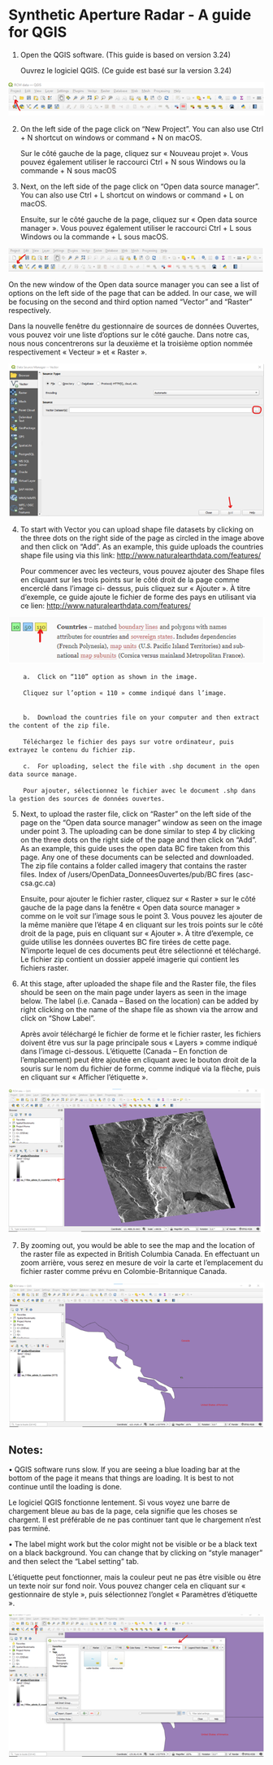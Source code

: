 # Synthetic Aperture Radar - A guide for QGIS
1.	Open the QGIS software. (This guide is based on version 3.24)

    Ouvrez le logiciel QGIS. (Ce guide est basé sur la version 3.24)
    
<p align="center">    
  <img src = "https://github.com/asc-csa/Synthetic_Aperture_Radar_Tutorial/blob/main/Option%201%20-%20QGIS/Tutorial%20Images/Image%201.png">
</p>

2.	On the left side of the page click on “New Project”. You can also use Ctrl + N shortcut on windows or command + N on macOS. 

    Sur le côté gauche de la page, cliquez sur « Nouveau projet ». Vous pouvez également utiliser le raccourci Ctrl + N sous Windows ou la commande + N sous macOS

3.	Next, on the left side of the page click on “Open data source manager”. You can also use Ctrl + L shortcut on windows or command + L on macOS. 

    Ensuite, sur le côté gauche de la page, cliquez sur « Open data source manager ». Vous pouvez également utiliser le raccourci Ctrl + L sous Windows ou la commande +     L sous macOS. 
    
 <p align="center">
    <img src = "https://github.com/asc-csa/Synthetic_Aperture_Radar_Tutorial/blob/main/Option%201%20-%20QGIS/Tutorial%20Images/Image%202.png">
  </p>
  
   On the new window of the Open data source manager you can see a list of options on the left side of the page that can be added. In our case, we will be focusing      on the second and third option named “Vector” and “Raster” respectively.

   Dans la nouvelle fenêtre du gestionnaire de sources de données Ouvertes, vous pouvez voir une liste d’options sur le côté gauche. Dans notre cas, nous nous            concentrerons sur la deuxième et la troisième option nommée respectivement « Vecteur » et « Raster ».
   
 <p align="center">
    <img src = "https://github.com/asc-csa/Synthetic_Aperture_Radar_Tutorial/blob/main/Option%201%20-%20QGIS/Tutorial%20Images/Image%203.png"
         </p>
    
4.	To start with Vector you can upload shape file datasets by clicking on the three dots on the right side of the page as circled in the image above and then click on “Add”. As an example, this guide uploads the countries shape file using via this link: http://www.naturalearthdata.com/features/

    Pour commencer avec les vecteurs, vous pouvez ajouter des Shape files en cliquant sur les trois points sur le côté droit de la page comme encerclé dans l’image ci- dessus, puis cliquez sur « Ajouter ». À titre d’exemple, ce guide ajoute le fichier de forme des pays en utilisant via ce lien:              http://www.naturalearthdata.com/features/
  
  <p align="center">
      <img src = "https://github.com/asc-csa/Synthetic_Aperture_Radar_Tutorial/blob/main/Option%201%20-%20QGIS/Tutorial%20Images/Image%204.png">
            </p>
    

        a.	Click on “110” option as shown in the image. 

        Cliquez sur l’option « 110 » comme indiqué dans l’image.


        b.	Download the countries file on your computer and then extract the content of the zip file. 

        Téléchargez le fichier des pays sur votre ordinateur, puis extrayez le contenu du fichier zip.

        c.	For uploading, select the file with .shp document in the open data source manage. 

        Pour ajouter, sélectionnez le fichier avec le document .shp dans la gestion des sources de données ouvertes. 

5.	Next, to upload the raster file, click on “Raster” on the left side of the page on the “Open data source manager” window as seen on the image under point 3. The uploading can be done similar to step 4 by clicking on the three dots on the right side of the page and then click on “Add”. As an example, this guide uses the open data BC fire taken from this page. Any one of these documents can be selected and downloaded. The zip file contains a folder called imagery that contains the raster files. 
 Index of /users/OpenData_DonneesOuvertes/pub/BC fires (asc-csa.gc.ca)

    Ensuite, pour ajouter le fichier raster, cliquez sur « Raster » sur le côté gauche de la page dans la fenêtre « Open data source manager » comme on le voit sur       l’image sous le point 3.  Vous pouvez les ajouter de la même manière que l’étape 4 en cliquant sur les trois points sur le côté droit de la page, puis en cliquant    sur  « Ajouter ». À titre d’exemple, ce guide utilise les données ouvertes BC fire tirées de cette page. N’importe lequel de ces documents peut être sélectionné et    téléchargé. Le fichier zip contient un dossier appelé imagerie qui contient les fichiers raster. 

6.	At this stage, after uploaded the shape file and the Raster file, the files should be seen on the main page under layers as seen in the image below.  The label (i.e. Canada – Based on the location) can be added by right clicking on the name of the shape file as shown via the arrow and click on “Show Label”.  

    Après avoir téléchargé le fichier de forme et le fichier raster, les fichiers doivent être vus sur la page principale sous « Layers » comme indiqué dans l’image ci-dessous. L’étiquette (Canada – En fonction de l’emplacement) peut être ajoutée en cliquant avec le bouton droit de la souris sur le nom du fichier de forme, comme indiqué via la flèche, puis en cliquant sur « Afficher l’étiquette ».  
    
 <p align="center">
    <img src = "https://github.com/asc-csa/Synthetic_Aperture_Radar_Tutorial/blob/main/Option%201%20-%20QGIS/Tutorial%20Images/Image%205.png">
       </p>
   

7.	By zooming out, you would be able to see the map and the location of the raster file as expected in British Columbia Canada. 
En effectuant un zoom arrière, vous serez en mesure de voir la carte et l’emplacement du fichier raster comme prévu en Colombie-Britannique Canada.

<p align="center">
  <img src = "https://github.com/asc-csa/Synthetic_Aperture_Radar_Tutorial/blob/main/Option%201%20-%20QGIS/Tutorial%20Images/Image%206.png">
    </p>

## Notes:
•	QGIS software runs slow. If you are seeing a blue loading bar at the bottom of the page it means that things are loading. It is best to not continue until the loading is done. 

Le logiciel QGIS fonctionne lentement. Si vous voyez une barre de chargement bleue au bas de la page, cela signifie que les choses se chargent. Il est préférable de ne pas continuer tant que le chargement n’est pas terminé.

•	The label might work but the color might not be visible or be a black text on a black background. You can change that by clicking on “style manager” and then select the “Label setting” tab. 

L’étiquette peut fonctionner, mais la couleur peut ne pas être visible ou être un texte noir sur fond noir. Vous pouvez changer cela en cliquant sur « gestionnaire de style », puis sélectionnez l’onglet « Paramètres d’étiquette ».
<p align="center">
  <img src = "https://github.com/asc-csa/Synthetic_Aperture_Radar_Tutorial/blob/main/Option%201%20-%20QGIS/Tutorial%20Images/Image%207.png">
 </p>

